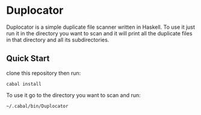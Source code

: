 # Duplocator

Duplocator is a simple duplicate file scanner written in Haskell. To use it just run it in the directory you want to scan and it will print all the duplicate files in that directory and all its subdirectories.

## Quick Start

clone this repository then run:

`cabal install`

To use it go to the directory you want to scan and run:

`~/.cabal/bin/Duplocator`

